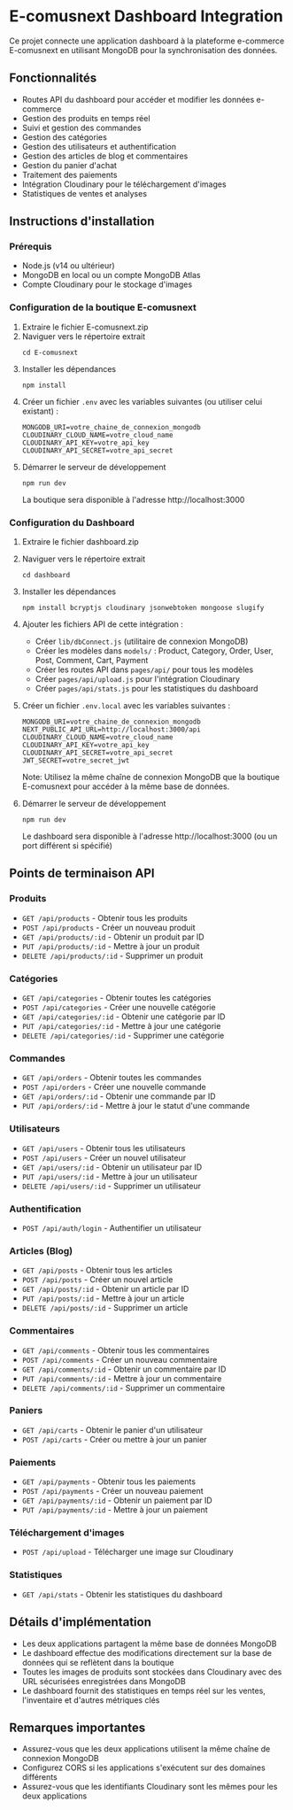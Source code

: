 # E-comusnext Dashboard Integration

Ce projet connecte une application dashboard à la plateforme e-commerce E-comusnext en utilisant MongoDB pour la synchronisation des données.

## Fonctionnalités

- Routes API du dashboard pour accéder et modifier les données e-commerce
- Gestion des produits en temps réel
- Suivi et gestion des commandes
- Gestion des catégories
- Gestion des utilisateurs et authentification
- Gestion des articles de blog et commentaires
- Gestion du panier d'achat
- Traitement des paiements
- Intégration Cloudinary pour le téléchargement d'images
- Statistiques de ventes et analyses

## Instructions d'installation

### Prérequis

- Node.js (v14 ou ultérieur)
- MongoDB en local ou un compte MongoDB Atlas
- Compte Cloudinary pour le stockage d'images

### Configuration de la boutique E-comusnext

1. Extraire le fichier E-comusnext.zip
2. Naviguer vers le répertoire extrait
   ```
   cd E-comusnext
   ```
3. Installer les dépendances
   ```
   npm install
   ```
4. Créer un fichier `.env` avec les variables suivantes (ou utiliser celui existant) :
   ```
   MONGODB_URI=votre_chaine_de_connexion_mongodb
   CLOUDINARY_CLOUD_NAME=votre_cloud_name
   CLOUDINARY_API_KEY=votre_api_key
   CLOUDINARY_API_SECRET=votre_api_secret
   ```
5. Démarrer le serveur de développement
   ```
   npm run dev
   ```
   La boutique sera disponible à l'adresse http://localhost:3000

### Configuration du Dashboard

1. Extraire le fichier dashboard.zip
2. Naviguer vers le répertoire extrait
   ```
   cd dashboard
   ```
3. Installer les dépendances
   ```
   npm install bcryptjs cloudinary jsonwebtoken mongoose slugify
   ```
4. Ajouter les fichiers API de cette intégration :
   - Créer `lib/dbConnect.js` (utilitaire de connexion MongoDB)
   - Créer les modèles dans `models/` : Product, Category, Order, User, Post, Comment, Cart, Payment
   - Créer les routes API dans `pages/api/` pour tous les modèles
   - Créer `pages/api/upload.js` pour l'intégration Cloudinary
   - Créer `pages/api/stats.js` pour les statistiques du dashboard

5. Créer un fichier `.env.local` avec les variables suivantes :
   ```
   MONGODB_URI=votre_chaine_de_connexion_mongodb
   NEXT_PUBLIC_API_URL=http://localhost:3000/api
   CLOUDINARY_CLOUD_NAME=votre_cloud_name
   CLOUDINARY_API_KEY=votre_api_key
   CLOUDINARY_API_SECRET=votre_api_secret
   JWT_SECRET=votre_secret_jwt
   ```
   Note: Utilisez la même chaîne de connexion MongoDB que la boutique E-comusnext pour accéder à la même base de données.

6. Démarrer le serveur de développement
   ```
   npm run dev
   ```
   Le dashboard sera disponible à l'adresse http://localhost:3000 (ou un port différent si spécifié)

## Points de terminaison API

### Produits
- `GET /api/products` - Obtenir tous les produits
- `POST /api/products` - Créer un nouveau produit
- `GET /api/products/:id` - Obtenir un produit par ID
- `PUT /api/products/:id` - Mettre à jour un produit
- `DELETE /api/products/:id` - Supprimer un produit

### Catégories
- `GET /api/categories` - Obtenir toutes les catégories
- `POST /api/categories` - Créer une nouvelle catégorie
- `GET /api/categories/:id` - Obtenir une catégorie par ID
- `PUT /api/categories/:id` - Mettre à jour une catégorie
- `DELETE /api/categories/:id` - Supprimer une catégorie

### Commandes
- `GET /api/orders` - Obtenir toutes les commandes
- `POST /api/orders` - Créer une nouvelle commande
- `GET /api/orders/:id` - Obtenir une commande par ID
- `PUT /api/orders/:id` - Mettre à jour le statut d'une commande

### Utilisateurs
- `GET /api/users` - Obtenir tous les utilisateurs
- `POST /api/users` - Créer un nouvel utilisateur
- `GET /api/users/:id` - Obtenir un utilisateur par ID
- `PUT /api/users/:id` - Mettre à jour un utilisateur
- `DELETE /api/users/:id` - Supprimer un utilisateur

### Authentification
- `POST /api/auth/login` - Authentifier un utilisateur

### Articles (Blog)
- `GET /api/posts` - Obtenir tous les articles
- `POST /api/posts` - Créer un nouvel article
- `GET /api/posts/:id` - Obtenir un article par ID
- `PUT /api/posts/:id` - Mettre à jour un article
- `DELETE /api/posts/:id` - Supprimer un article

### Commentaires
- `GET /api/comments` - Obtenir tous les commentaires
- `POST /api/comments` - Créer un nouveau commentaire
- `GET /api/comments/:id` - Obtenir un commentaire par ID
- `PUT /api/comments/:id` - Mettre à jour un commentaire
- `DELETE /api/comments/:id` - Supprimer un commentaire

### Paniers
- `GET /api/carts` - Obtenir le panier d'un utilisateur
- `POST /api/carts` - Créer ou mettre à jour un panier

### Paiements
- `GET /api/payments` - Obtenir tous les paiements
- `POST /api/payments` - Créer un nouveau paiement
- `GET /api/payments/:id` - Obtenir un paiement par ID
- `PUT /api/payments/:id` - Mettre à jour un paiement

### Téléchargement d'images
- `POST /api/upload` - Télécharger une image sur Cloudinary

### Statistiques
- `GET /api/stats` - Obtenir les statistiques du dashboard

## Détails d'implémentation

- Les deux applications partagent la même base de données MongoDB
- Le dashboard effectue des modifications directement sur la base de données qui se reflètent dans la boutique
- Toutes les images de produits sont stockées dans Cloudinary avec des URL sécurisées enregistrées dans MongoDB
- Le dashboard fournit des statistiques en temps réel sur les ventes, l'inventaire et d'autres métriques clés

## Remarques importantes

- Assurez-vous que les deux applications utilisent la même chaîne de connexion MongoDB
- Configurez CORS si les applications s'exécutent sur des domaines différents
- Assurez-vous que les identifiants Cloudinary sont les mêmes pour les deux applications

